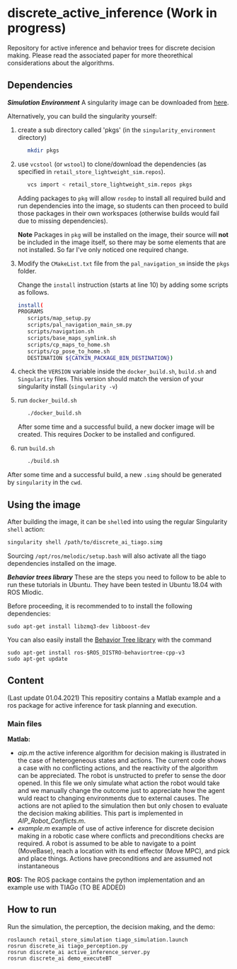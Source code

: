 # discrete_active_inference (Work in progress)

Repository for active inference and behavior trees for discrete decision making. Please read the associated paper for more theorethical considerations about the algorithms.

## Dependencies
***Simulation Environment***
A singularity image can be downloaded from [here](https://drive.google.com/drive/folders/1DYuRWgCiiHCG4ck_7Pf_Kw4Kn-ZpZ-Oy?usp=sharing).

Alternatively, you can build the singularity yourself:
1. create a sub directory called 'pkgs' (in the `singularity_environment` directory)

   ```bash
      mkdir pkgs
   ```

2. use `vcstool` (or `wstool`) to clone/download the dependencies (as specified in `retail_store_lightweight_sim.repos`).

   ```bash
      vcs import < retail_store_lightweight_sim.repos pkgs
   ```

   Adding packages to `pkg` will allow `rosdep` to install all required build and run dependencies into the image, so students can then proceed to build those packages in their own workspaces (otherwise builds would fail due to missing dependencies).

   **Note**  Packages in `pkg` will be installed on the image, their source will **not** be included in the image itself, so there may be some elements that are not installed. So far I've only noticed one required change.

3. Modify the `CMakeList.txt` file from the `pal_navigation_sm` inside the `pkgs` folder.

   Change the `install` instruction (starts at line 10) by adding some scripts as follows.

   ```bash
   install(
   PROGRAMS
      scripts/map_setup.py
      scripts/pal_navigation_main_sm.py
      scripts/navigation.sh
      scripts/base_maps_symlink.sh
      scripts/cp_maps_to_home.sh
      scripts/cp_pose_to_home.sh
      DESTINATION ${CATKIN_PACKAGE_BIN_DESTINATION})
   ```

4. check the `VERSION` variable inside the `docker_build.sh`, `build.sh` and `Singularity` files. This version should match the version of your singularity install (`singularity -v`)

5. run `docker_build.sh`

   ```bash
      ./docker_build.sh
   ```

   After some time and a successful build, a new docker image will be created. This requires Docker to be installed and configured.

6. run `build.sh`

   ```bash
      ./build.sh
   ```

After some time and a successful build, a new `.simg` should be generated by `singularity` in the `cwd`.

## Using the image

After building the image, it can be `shell`ed into using the regular Singularity `shell` action:

```bash
singularity shell /path/to/discrete_ai_tiago.simg
```

Sourcing `/opt/ros/melodic/setup.bash` will also activate all the tiago dependencies installed on the image.


***Behavior trees library***
These are the steps you need to follow to be able to run these tutorials in Ubuntu. They have been tested in Ubuntu 18.04 with ROS Mlodic. 

Before proceeding, it is recommended to to install the following dependencies:

    sudo apt-get install libzmq3-dev libboost-dev

You can also easily install the [Behavior Tree library](https://github.com/BehaviorTree/BehaviorTree.CPP) with the command

    sudo apt-get install ros-$ROS_DISTRO-behaviortree-cpp-v3
    sudo apt-get update   

## Content
(Last update 01.04.2021)
This repositiry contains a Matlab example and a ros package for active inference for task planning and execution. 

### Main files 
**Matlab:**
- *aip.m* the active inference algorithm for decision making is illustrated in the case of heterogeneous states and actions. The current code shows a case with no conflicting actions, and the reactivity of the algorithm can be appreciated. The robot is unstructed to prefer to sense the door opened. In this file we only simulate what action the robot would take and we manually change the outcome just to appreciate how the agent wuld react to changing environments due to external causes. The actions are not aplied to the simulation then but only chosen to evaluate the decision making abilities. This part is implemented in *AIP_Robot_Conflicts.m*.
- *example.m* example of use of active inference for discrete decision making in a robotic case where conflicts and preconditions checks are required. A robot is assumed to be able to navigate to a point (MoveBase), reach a location with its end effector (Move MPC), and pick and place things. Actions have preconditions and are assumed not instantaneous

**ROS:**
The ROS package contains the python implementation and an example use with TIAGo (TO BE ADDED)

## How to run

Run the simulation, the perception, the decision making, and the demo:

    roslaunch retail_store_simulation tiago_simulation.launch
    rosrun discrete_ai tiago_perception.py
    rosrun discrete_ai active_inference_server.py
    rosrun discrete_ai demo_executeBT
